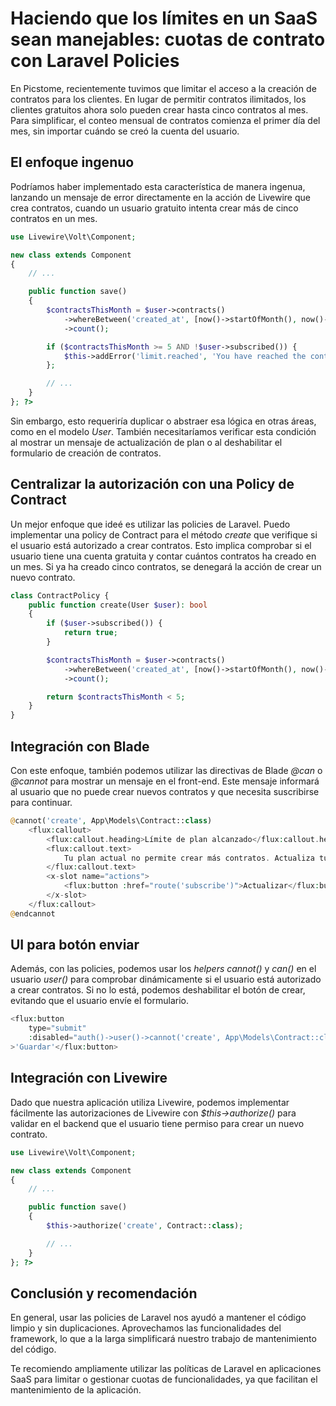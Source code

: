# Haciendo que los límites en un SaaS sean manejables: cuotas de contrato con Laravel Policies

En Picstome, recientemente tuvimos que limitar el acceso a la creación de contratos para los clientes. En lugar de permitir contratos ilimitados, los clientes gratuitos ahora solo pueden crear hasta cinco contratos al mes. Para simplificar, el conteo mensual de contratos comienza el primer día del mes, sin importar cuándo se creó la cuenta del usuario.

## El enfoque ingenuo

Podríamos haber implementado esta característica de manera ingenua, lanzando un mensaje de error directamente en la acción de Livewire que crea contratos, cuando un usuario gratuito intenta crear más de cinco contratos en un mes.

```php
use Livewire\Volt\Component;

new class extends Component
{
    // ...

    public function save()
    {
        $contractsThisMonth = $user->contracts()
            ->whereBetween('created_at', [now()->startOfMonth(), now()->endOfMonth()])
            ->count();

        if ($contractsThisMonth >= 5 AND !$user->subscribed()) {
            $this->addError('limit.reached', 'You have reached the contract limit.');
        };

        // ...
    }
}; ?>
```

Sin embargo, esto requeriría duplicar o abstraer esa lógica en otras áreas, como en el modelo _User_. También necesitaríamos verificar esta condición al mostrar un mensaje de actualización de plan o al deshabilitar el formulario de creación de contratos.

## Centralizar la autorización con una Policy de Contract

Un mejor enfoque que ideé es utilizar las policies de Laravel. Puedo implementar una policy de Contract para el método _create_ que verifique si el usuario está autorizado a crear contratos. Esto implica comprobar si el usuario tiene una cuenta gratuita y contar cuántos contratos ha creado en un mes. Si ya ha creado cinco contratos, se denegará la acción de crear un nuevo contrato.

```php
class ContractPolicy {
    public function create(User $user): bool
    {
        if ($user->subscribed()) {
            return true;
        }

        $contractsThisMonth = $user->contracts()
            ->whereBetween('created_at', [now()->startOfMonth(), now()->endOfMonth()])
            ->count();

        return $contractsThisMonth < 5;
    }
}
```

## Integración con Blade

Con este enfoque, también podemos utilizar las directivas de Blade _@can_ o _@cannot_ para mostrar un mensaje en el front-end. Este mensaje informará al usuario que no puede crear nuevos contratos y que necesita suscribirse para continuar.

```php
@cannot('create', App\Models\Contract::class)
    <flux:callout>
        <flux:callout.heading>Límite de plan alcanzado</flux:callout.heading>
        <flux:callout.text>
            Tu plan actual no permite crear más contratos. Actualiza tu plan para crear contratos adicionales.
        </flux:callout.text>
        <x-slot name="actions">
            <flux:button :href="route('subscribe')">Actualizar</flux:button>
        </x-slot>
    </flux:callout>
@endcannot
```

## UI para botón enviar

Además, con las policies, podemos usar los _helpers_ _cannot()_ y _can()_ en el usuario _user()_ para comprobar dinámicamente si el usuario está autorizado a crear contratos. Si no lo está, podemos deshabilitar el botón de crear, evitando que el usuario envíe el formulario.

```php
<flux:button
    type="submit"
    :disabled="auth()->user()->cannot('create', App\Models\Contract::class)"
>'Guardar'</flux:button>
```

## Integración con Livewire

Dado que nuestra aplicación utiliza Livewire, podemos implementar fácilmente las autorizaciones de Livewire con _$this->authorize()_ para validar en el backend que el usuario tiene permiso para crear un nuevo contrato.

```php
use Livewire\Volt\Component;

new class extends Component
{
    // ...

    public function save()
    {
        $this->authorize('create', Contract::class);

        // ...
    }
}; ?>
```

## Conclusión y recomendación

En general, usar las policies de Laravel nos ayudó a mantener el código limpio y sin duplicaciones. Aprovechamos las funcionalidades del framework, lo que a la larga simplificará nuestro trabajo de mantenimiento del código.

Te recomiendo ampliamente utilizar las políticas de Laravel en aplicaciones SaaS para limitar o gestionar cuotas de funcionalidades, ya que facilitan el mantenimiento de la aplicación.
